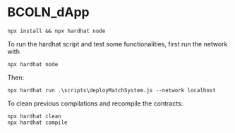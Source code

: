 # BCOLN_dApp

```shell
npx install && npx hardhat node
```

To run the hardhat script and test some functionalities, first run the network with

```shell
npx hardhat node
```

Then:

```shell
npx hardhat run .\scripts\deployMatchSystem.js --network localhost
```

To clean previous compilations and recompile the contracts:

```shell
npx hardhat clean
npx hardhat compile
```